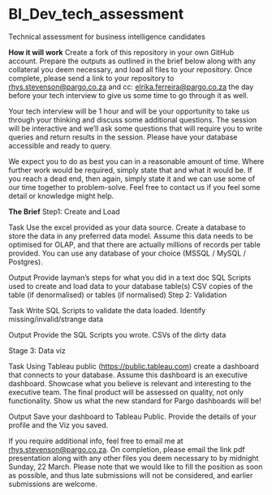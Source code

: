 # BI_Dev_tech_assessment
Technical assessment for business intelligence candidates

**How it will work**
Create a fork of this repository in your own GitHub account. Prepare the outputs as outlined in the brief below along with any collateral you deem necessary, and load all files to your repository. Once complete, please send a link to your repository to rhys.stevenson@pargo.co.za and cc: elrika.ferreira@pargo.co.za the day before your tech interview to give us some time to go through it as well.

Your tech interview will be 1 hour and will be your opportunity to take us through your thinking and discuss some additional questions. The session will be interactive and we’ll ask some questions that will require you to write queries and return results in the session. Please have your database accessible and ready to query.

We expect you to do as best you can in a reasonable amount of time. Where further work would be required, simply state that and what it would be. If you reach a dead end, then again, simply state it and we can use some of our time together to problem-solve. Feel free to contact us if you feel some detail or knowledge might help.


**The Brief**
Step1: Create and Load

Task 
Use the excel provided as your data source. Create a database to store the data in any preferred data model. Assume this data needs to be optimised for OLAP, and that there are actually millions of records per table provided. You can use any database of your choice (MSSQL / MySQL / Postgres).

Output
Provide layman’s steps for what you did in a text doc
SQL Scripts used to create and load data to your database table(s)
CSV copies of the table (if denormalised) or tables (if normalised)
Step 2: Validation

Task
Write SQL Scripts to validate the data loaded. Identify missing/invalid/strange data

Output 
Provide the SQL Scripts you wrote.
CSVs of the dirty data

Stage 3: Data viz

Task
Using Tableau public (https://public.tableau.com) create a dashboard that connects to your database. Assume this dashboard is an executive dashboard. Showcase what you believe is relevant and interesting to the executive team. The final product will be assessed on quality, not only functionality. Show us what the new standard for Pargo dashboards will be!

Output
Save your dashboard to Tableau Public. Provide the details of your profile and the Viz you saved.

If you require additional info, feel free to email me at rhys.stevenson@pargo.co.za. On completion, please email the link pdf presentation along with any other files you deem necessary to by midnight Sunday, 22 March. Please note that we would like to fill the position as soon as possible, and thus late submissions will not be considered, and earlier submissions are welcome.
